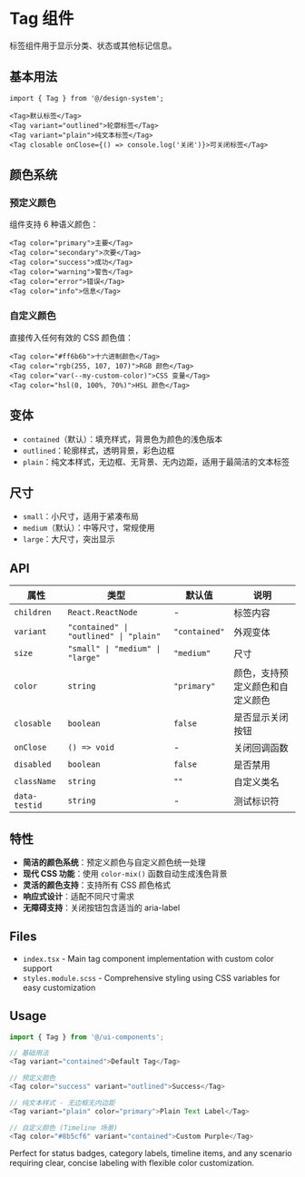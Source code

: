 # Tag 组件

标签组件用于显示分类、状态或其他标记信息。

## 基本用法

```tsx
import { Tag } from '@/design-system';

<Tag>默认标签</Tag>
<Tag variant="outlined">轮廓标签</Tag>
<Tag variant="plain">纯文本标签</Tag>
<Tag closable onClose={() => console.log('关闭')}>可关闭标签</Tag>
```

## 颜色系统

### 预定义颜色
组件支持 6 种语义颜色：

```tsx
<Tag color="primary">主要</Tag>
<Tag color="secondary">次要</Tag>
<Tag color="success">成功</Tag>
<Tag color="warning">警告</Tag>
<Tag color="error">错误</Tag>
<Tag color="info">信息</Tag>
```

### 自定义颜色
直接传入任何有效的 CSS 颜色值：

```tsx
<Tag color="#ff6b6b">十六进制颜色</Tag>
<Tag color="rgb(255, 107, 107)">RGB 颜色</Tag>
<Tag color="var(--my-custom-color)">CSS 变量</Tag>
<Tag color="hsl(0, 100%, 70%)">HSL 颜色</Tag>
```

## 变体

- `contained`（默认）：填充样式，背景色为颜色的浅色版本
- `outlined`：轮廓样式，透明背景，彩色边框
- `plain`：纯文本样式，无边框、无背景、无内边距，适用于最简洁的文本标签

## 尺寸

- `small`：小尺寸，适用于紧凑布局
- `medium`（默认）：中等尺寸，常规使用
- `large`：大尺寸，突出显示

## API

| 属性 | 类型 | 默认值 | 说明 |
|------|------|-------|------|
| `children` | `React.ReactNode` | - | 标签内容 |
| `variant` | `"contained" \| "outlined" \| "plain"` | `"contained"` | 外观变体 |
| `size` | `"small" \| "medium" \| "large"` | `"medium"` | 尺寸 |
| `color` | `string` | `"primary"` | 颜色，支持预定义颜色和自定义颜色 |
| `closable` | `boolean` | `false` | 是否显示关闭按钮 |
| `onClose` | `() => void` | - | 关闭回调函数 |
| `disabled` | `boolean` | `false` | 是否禁用 |
| `className` | `string` | `""` | 自定义类名 |
| `data-testid` | `string` | - | 测试标识符 |

## 特性

- **简洁的颜色系统**：预定义颜色与自定义颜色统一处理
- **现代 CSS 功能**：使用 `color-mix()` 函数自动生成浅色背景
- **灵活的颜色支持**：支持所有 CSS 颜色格式
- **响应式设计**：适配不同尺寸需求
- **无障碍支持**：关闭按钮包含适当的 aria-label

## Files

- `index.tsx` - Main tag component implementation with custom color support
- `styles.module.scss` - Comprehensive styling using CSS variables for easy customization

## Usage

```typescript
import { Tag } from '@/ui-components';

// 基础用法
<Tag variant="contained">Default Tag</Tag>

// 预定义颜色
<Tag color="success" variant="outlined">Success</Tag>

// 纯文本样式 - 无边框无内边距
<Tag variant="plain" color="primary">Plain Text Label</Tag>

// 自定义颜色 (Timeline 场景)
<Tag color="#8b5cf6" variant="contained">Custom Purple</Tag>
```

Perfect for status badges, category labels, timeline items, and any scenario requiring clear, concise labeling with flexible color customization. 